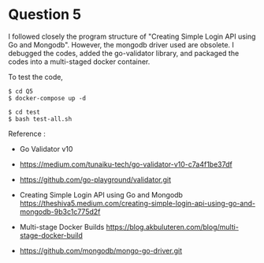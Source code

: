 # Question 5

I followed closely the program structure of "Creating Simple Login API using Go and Mongodb". However, the mongodb driver used are obsolete. I debugged the codes, added the go-validator library, and packaged the codes into a multi-staged docker container.

To test the code, 

```
$ cd Q5
$ docker-compose up -d

$ cd test
$ bash test-all.sh
```

Reference :

- Go Validator v10 
- <https://medium.com/tunaiku-tech/go-validator-v10-c7a4f1be37df>
- <https://github.com/go-playground/validator.git>

- Creating Simple Login API using Go and Mongodb
<https://theshiva5.medium.com/creating-simple-login-api-using-go-and-mongodb-9b3c1c775d2f>

- Multi-stage Docker Builds
<https://blog.akbuluteren.com/blog/multi-stage-docker-build>

- <https://github.com/mongodb/mongo-go-driver.git>
